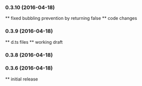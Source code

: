 ### 0.3.10 (2016-04-18)
** fixed bubbling prevention by returning false
** code changes

### 0.3.9 (2016-04-18)
** d.ts files
** working draft

### 0.3.8 (2016-04-18)


### 0.3.6 (2016-04-18)
** initial release
